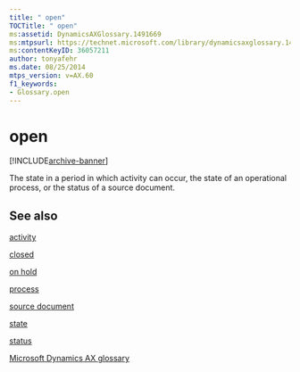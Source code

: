 ```yaml
---
title: " open"
TOCTitle: " open"
ms:assetid: DynamicsAXGlossary.1491669
ms:mtpsurl: https://technet.microsoft.com/library/dynamicsaxglossary.1491669(v=AX.60)
ms:contentKeyID: 36057211
author: tonyafehr
ms.date: 08/25/2014
mtps_version: v=AX.60
f1_keywords:
- Glossary.open
---
```


# open


[!INCLUDE[archive-banner](includes/archive-banner.md)]

The state in a period in which activity can occur, the state of an operational process, or the status of a source document.

## See also

[activity](activity.md)

[closed](closed.md)

[on hold](on-hold.md)

[process](process.md)

[source document](source-document.md)

[state](state.md)

[status](status.md)

[Microsoft Dynamics AX glossary](glossary/microsoft-dynamics-ax-glossary.md)

  


